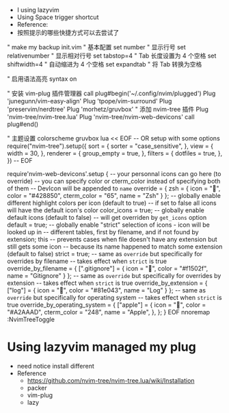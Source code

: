 
- I using lazyvim 
- Using Space trigger shortcut 
- Reference:
 - 按照提示的哪些快捷方式可以去尝试了


" make my backup init.vim
" 基本配置
set number          " 显示行号
set relativenumber  " 显示相对行号
set tabstop=4       " Tab 长度设置为 4 个空格
set shiftwidth=4    " 自动缩进为 4 个空格
set expandtab       " 将 Tab 转换为空格

" 启用语法高亮
syntax on

" 安装 vim-plug 插件管理器
call plug#begin('~/.config/nvim/plugged')
Plug 'junegunn/vim-easy-align'
Plug 'tpope/vim-surround'
Plug 'preservim/nerdtree'
Plug 'morhetz/gruvbox'
" 添加 nvim-tree 插件
Plug 'nvim-tree/nvim-tree.lua'
Plug 'nvim-tree/nvim-web-devicons'
call plug#end()

" 主题设置
colorscheme gruvbox
lua << EOF
-- OR setup with some options
require("nvim-tree").setup({
  sort = {
    sorter = "case_sensitive",
  },
  view = {
    width = 30,
  },
  renderer = {
    group_empty = true,
  },
  filters = {
    dotfiles = true,
  },
})
-- EOF

require'nvim-web-devicons'.setup {
 -- your personnal icons can go here (to override)
 -- you can specify color or cterm_color instead of specifying both of them
 -- DevIcon will be appended to `name`
 override = {
  zsh = {
    icon = "",
    color = "#428850",
    cterm_color = "65",
    name = "Zsh"
  }
 };
 -- globally enable different highlight colors per icon (default to true)
 -- if set to false all icons will have the default icon's color
 color_icons = true;
 -- globally enable default icons (default to false)
 -- will get overriden by `get_icons` option
 default = true;
 -- globally enable "strict" selection of icons - icon will be looked up in
 -- different tables, first by filename, and if not found by extension; this
 -- prevents cases when file doesn't have any extension but still gets some icon
 -- because its name happened to match some extension (default to false)
 strict = true;
 -- same as `override` but specifically for overrides by filename
 -- takes effect when `strict` is true
 override_by_filename = {
  [".gitignore"] = {
    icon = "",
    color = "#f1502f",
    name = "Gitignore"
  }
 };
 -- same as `override` but specifically for overrides by extension
 -- takes effect when `strict` is true
 override_by_extension = {
  ["log"] = {
    icon = "",
    color = "#81e043",
    name = "Log"
  }
 };
 -- same as `override` but specifically for operating system
 -- takes effect when `strict` is true
 override_by_operating_system = {
  ["apple"] = {
    icon = "",
    color = "#A2AAAD",
    cterm_color = "248",
    name = "Apple",
  },
 };
}
EOF
nnoremap <C-n> :NvimTreeToggle<CR>


# Using lazyvim managed my plug 
- need notice install different 
- Reference
  - https://github.com/nvim-tree/nvim-tree.lua/wiki/Installation
  - packer 
  - vim-plug
  - lazy
